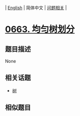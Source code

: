 
| [English](README_EN.md) | 简体中文 | [问题相关](QUESTION.md) |
# [0663. 均匀树划分](https://leetcode-cn.com/problems/equal-tree-partition/)
## 题目描述
None
## 相关话题
- [树](https://leetcode-cn.com/tag/tree)
## 相似题目

